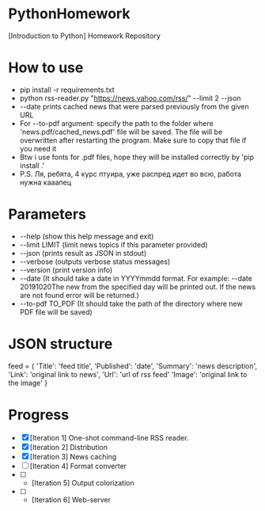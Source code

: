 # PythonHomework
[Introduction to Python] Homework Repository

# How to use
* pip install -r requirements.txt
* python rss-reader.py "https://news.yahoo.com/rss/" --limit 2 --json
* --date prints cached news that were parsed previously from the given URL
* For --to-pdf argument: specify the path to the folder 
where 'news.pdf/cached_news.pdf' file will be saved.
The file will be overwritten after restarting the program.
Make sure to copy that file if you need it
* Btw i use fonts for .pdf files, hope they will be installed correctly
by 'pip install .'
* P.S. Ля, ребята, 4 курс птуира, уже распред идет во всю, работа нужна кааапец


# Parameters
* --help (show this help message and exit)
* --limit LIMIT (limit news topics if this parameter provided)
* --json (prints result as JSON in stdout)
* --verbose (outputs verbose status messages)
* --version (print version info)
* --date (It should take a date in YYYYmmdd format. For example:
 --date 20191020The new from the specified day will be printed out.
  If the news are not found error will be returned.)
* --to-pdf TO_PDF (It should take the path of the directory where new PDF file will be saved)

# JSON structure
feed = {
  'Title': 'feed title',
  'Published': 'date',
  'Summary': 'news description',
  'Link': 'original link to news',
  'Url': 'url of rss feed'
  'Image': 'original link to the image'
}

# Progress
-   [x] [Iteration 1] One-shot command-line RSS reader.
-   [x] [Iteration 2] Distribution
-   [x] [Iteration 3] News caching
-   [ ] [Iteration 4] Format converter
-   [ ] * [Iteration 5] Output colorization
-   [ ] * [Iteration 6] Web-server